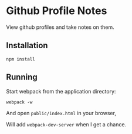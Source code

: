 # Github Profile Notes

View github profiles and take notes on them.

## Installation

```
npm install
```

## Running

Start webpack from the application directory:

```
webpack -w
```

And open `public/index.html` in your browser,

Will add `webpack-dev-server` when I get a chance.

